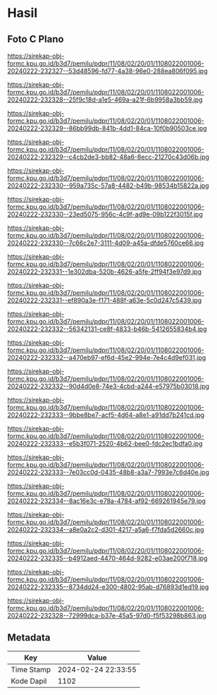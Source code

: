 # Hasil

## Foto C Plano

https://sirekap-obj-formc.kpu.go.id/b3d7/pemilu/pdpr/11/08/02/20/01/1108022001006-20240222-232327--53d48596-fd77-4a38-96e0-288ea806f095.jpg

https://sirekap-obj-formc.kpu.go.id/b3d7/pemilu/pdpr/11/08/02/20/01/1108022001006-20240222-232328--25f9c18d-a1e5-469a-a21f-6b9958a3bb59.jpg

https://sirekap-obj-formc.kpu.go.id/b3d7/pemilu/pdpr/11/08/02/20/01/1108022001006-20240222-232329--86bb99db-841b-4dd1-84ca-10f0b90503ce.jpg

https://sirekap-obj-formc.kpu.go.id/b3d7/pemilu/pdpr/11/08/02/20/01/1108022001006-20240222-232329--c4cb2de3-bb82-48a6-8ecc-21270c43d06b.jpg

https://sirekap-obj-formc.kpu.go.id/b3d7/pemilu/pdpr/11/08/02/20/01/1108022001006-20240222-232330--959a735c-57a8-4482-b49b-98534b15822a.jpg

https://sirekap-obj-formc.kpu.go.id/b3d7/pemilu/pdpr/11/08/02/20/01/1108022001006-20240222-232330--23ed5075-956c-4c9f-ad9e-09b122f3015f.jpg

https://sirekap-obj-formc.kpu.go.id/b3d7/pemilu/pdpr/11/08/02/20/01/1108022001006-20240222-232330--7c66c2e7-3111-4d09-a45a-dfde5760ce66.jpg

https://sirekap-obj-formc.kpu.go.id/b3d7/pemilu/pdpr/11/08/02/20/01/1108022001006-20240222-232331--1e302dba-520b-4626-a5fe-2ff94f3e97d9.jpg

https://sirekap-obj-formc.kpu.go.id/b3d7/pemilu/pdpr/11/08/02/20/01/1108022001006-20240222-232331--ef890a3e-f171-488f-a63e-5c0d247c5439.jpg

https://sirekap-obj-formc.kpu.go.id/b3d7/pemilu/pdpr/11/08/02/20/01/1108022001006-20240222-232332--56342131-ce8f-4833-b46b-5412655834b4.jpg

https://sirekap-obj-formc.kpu.go.id/b3d7/pemilu/pdpr/11/08/02/20/01/1108022001006-20240222-232332--a470eb97-ef6d-45e2-994e-7e4c4d9ef031.jpg

https://sirekap-obj-formc.kpu.go.id/b3d7/pemilu/pdpr/11/08/02/20/01/1108022001006-20240222-232332--90d4d0e8-74e3-4cbd-a244-e57975b03018.jpg

https://sirekap-obj-formc.kpu.go.id/b3d7/pemilu/pdpr/11/08/02/20/01/1108022001006-20240222-232333--9bbe8be7-acf5-4d64-a8e1-a91dd7b241cd.jpg

https://sirekap-obj-formc.kpu.go.id/b3d7/pemilu/pdpr/11/08/02/20/01/1108022001006-20240222-232333--e5b3f071-2520-4b62-bee0-fdc2ec1bdfa0.jpg

https://sirekap-obj-formc.kpu.go.id/b3d7/pemilu/pdpr/11/08/02/20/01/1108022001006-20240222-232333--7e03cc0d-0435-48b8-a3a7-7993e7c6d40e.jpg

https://sirekap-obj-formc.kpu.go.id/b3d7/pemilu/pdpr/11/08/02/20/01/1108022001006-20240222-232334--8ac16e3c-e78a-4784-af92-669261945e79.jpg

https://sirekap-obj-formc.kpu.go.id/b3d7/pemilu/pdpr/11/08/02/20/01/1108022001006-20240222-232334--a8e0a2c2-d301-4217-a5a6-f7fda5d2660c.jpg

https://sirekap-obj-formc.kpu.go.id/b3d7/pemilu/pdpr/11/08/02/20/01/1108022001006-20240222-232335--b4912aed-4470-464d-9282-e03ae200f718.jpg

https://sirekap-obj-formc.kpu.go.id/b3d7/pemilu/pdpr/11/08/02/20/01/1108022001006-20240222-232335--8734dd24-e300-4802-95ab-d76893d1ed19.jpg

https://sirekap-obj-formc.kpu.go.id/b3d7/pemilu/pdpr/11/08/02/20/01/1108022001006-20240222-232328--72999dca-b37e-45a5-97d0-f5f53298b863.jpg


## Metadata

| Key        | Value               |
| ---------- | ------------------- |
| Time Stamp | 2024-02-24 22:33:55 |
| Kode Dapil | 1102                |



